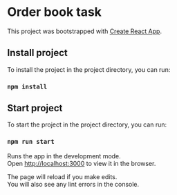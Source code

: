 # Order book task

This project was bootstrapped with [Create React App](https://github.com/facebook/create-react-app).

## Install project

To install the project in the project directory, you can run:

### `npm install`

## Start project

To start the project in the project directory, you can run:

### `npm run start`

Runs the app in the development mode.\
Open [http://localhost:3000](http://localhost:3000) to view it in the browser.

The page will reload if you make edits.\
You will also see any lint errors in the console.


